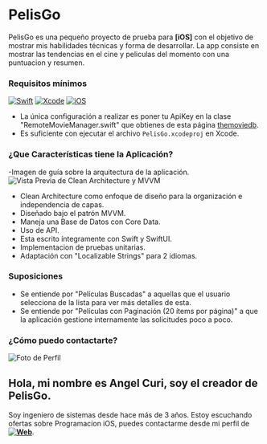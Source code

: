 # PelisGo

PelisGo es una pequeño proyecto de prueba para **[iOS]** con el objetivo de mostrar mis habilidades técnicas y forma de desarrollar. La app consiste en mostrar las tendencias en el cine y peliculas del momento con una puntuacion y resumen.

### Requisitos mínimos
[![Swift](https://img.shields.io/badge/Swift-5-orange.svg?longCache=true&style=popout-square)](https://swift.org)
[![Xcode](https://img.shields.io/badge/Xcode-14-blue.svg?longCache=true&style=popout-square)](https://developer.apple.com/xcode)
[![iOS](https://img.shields.io/badge/iOS-16-red.svg?longCache=true&style=popout-square)](https://www.apple.com/es/ios)

* La única configuración a realizar es poner tu ApiKey en la clase "RemoteMovieManager.swift" que obtienes de esta página [themoviedb](https://developer.themoviedb.org/docs).
* Es suficiente con ejecutar el archivo `PelisGo.xcodeproj` en Xcode.

### ¿Que Características tiene la Aplicación?
-Imagen de guía sobre la arquitectura de la aplicación.
![Vista Previa de Clean Architecture y MVVM](https://miro.medium.com/v2/resize:fit:720/format:webp/1*N3ypUNMUGv87qUL57JyqJA.png)
* Clean Architecture como enfoque de diseño para la organización e independencia de capas. 
* Diseñado bajo el patrón MVVM.
* Maneja una Base de Datos con Core Data.
* Uso de API.
* Esta escrito íntegramente con Swift y SwiftUI.
* Implementacion de pruebas unitarias.
* Adaptación con "Localizable Strings" para 2 idiomas.

### Suposiciones

* Se entiende por "Películas Buscadas" a aquellas que el usuario selecciona de la lista para ver más detalles de esta.
* Se entiende por "Películas con Paginación (20 ítems por página)" a que la aplicación gestione internamente las solicitudes poco a poco.

### ¿Cómo puedo contactarte?
![Foto de Perfil](https://media.licdn.com/dms/image/D4E35AQGyY_TGpkH1zg/profile-framedphoto-shrink_100_100/0/1690465308634?e=1701666000&v=beta&t=6avfb20a3bG89lEMHDzvb0dvRlWK047ji1YxA4kCKd8)

## Hola, mi nombre es Angel Curi, soy el creador de PelisGo.

Soy ingeniero de sistemas desde hace más de 3 años. Estoy escuchando ofertas sobre Programacíon iOS, puedes contactarme desde mi perfil de **[![Web](https://img.shields.io/badge/Linkeding-blue?logo=Linkeding)](https://www.linkedin.com/in/angel-curi-laurente-408b13177/)**.
